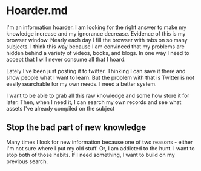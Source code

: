 # Hoarder.md

I'm an information hoarder. I am looking for the right answer to make my knowledge increase and my ignorance decrease. Evidence of this is my browser window. Nearly each day I fill the browser with tabs on so many subjects. I think this way because I am convinced that my problems are hidden behind a variety of videos, books, and blogs. In one way I need to accept that I will never consume all that I hoard. 

Lately I've been just posting it to twitter. Thinking I can save it there and show people what I want to learn. But the problem with that is Twitter is not easily searchable for my own needs. I need a better system. 

I want to be able to grab all this raw knowledge and some how store it for later. Then, when I need it, I can search my own records and see what assets I've already compiled on the subject

## Stop the bad part of new knowledge
Many times I look for new information because one of two reasons - either I'm not sure where I put my old stuff. Or, I am addicted to the hunt. I want to stop both of those habits. If I need something, I want to build on my previous search.

